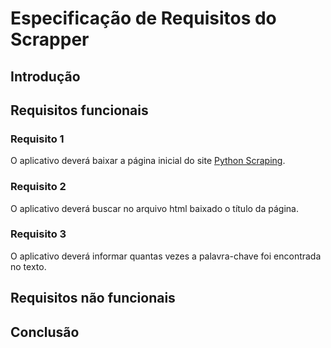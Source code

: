 # Especificação de Requisitos do Scrapper

## Introdução


## Requisitos funcionais
### Requisito 1 
O aplicativo deverá baixar a página inicial do site [Python Scraping](http://pythonscraping.com/pages/page1.html).

### Requisito 2 

O aplicativo deverá buscar no arquivo html baixado o título da página.

### Requisito 3
O aplicativo deverá informar quantas vezes a palavra-chave foi encontrada no texto.

## Requisitos não funcionais

## Conclusão
